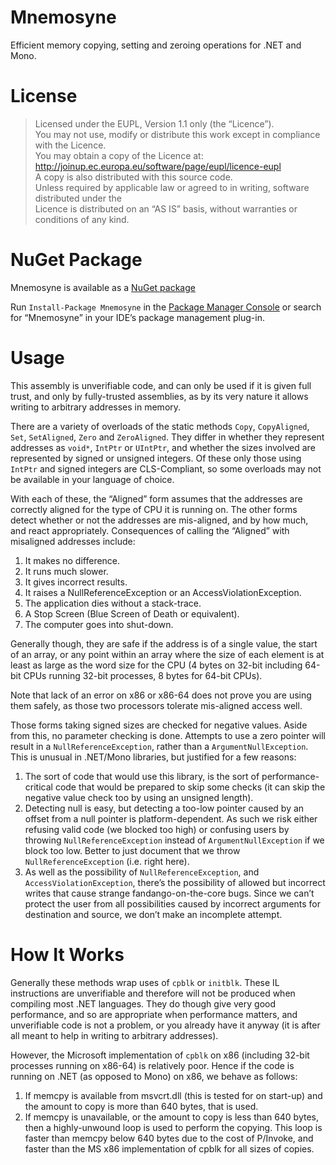 # Mnemosyne

Efficient memory copying, setting and zeroing operations for .NET and Mono.

# License

> Licensed under the EUPL, Version 1.1 only (the “Licence”).  
> You may not use, modify or distribute this work except in compliance with the Licence.  
> You may obtain a copy of the Licence at:  
> <http://joinup.ec.europa.eu/software/page/eupl/licence-eupl>  
> A copy is also distributed with this source code.  
> Unless required by applicable law or agreed to in writing, software distributed under the  
> Licence is distributed on an “AS IS” basis, without warranties or conditions of any kind.

# NuGet Package

Mnemosyne is available as a [NuGet package](https://www.nuget.org/packages/Mnemosyne)

Run `Install-Package Mnemosyne` in the [Package Manager Console](http://docs.nuget.org/docs/start-here/using-the-package-manager-console) or search for “Mnemosyne” in your IDE’s package management plug-in.

# Usage

This assembly is unverifiable code, and can only be used if it is given full trust, and only by fully-trusted assemblies, as by its very nature it allows writing to arbitrary addresses in memory.  

There are a variety of overloads of the static methods `Copy`, `CopyAligned`, `Set`, `SetAligned`, `Zero` and `ZeroAligned`. They differ in whether they represent addresses as `void*`, `IntPtr` or `UIntPtr`, and whether the sizes involved are represented by signed or unsigned integers. Of these only those using `IntPtr` and signed integers are CLS-Compliant, so some overloads may not be available in your language of choice.

With each of these, the “Aligned” form assumes that the addresses are correctly aligned for the type of CPU it is running on. The other forms detect whether or not the addresses are mis-aligned, and by how much, and react appropriately. Consequences of calling the “Aligned” with misaligned addresses include:

1. It makes no difference.
2. It runs much slower.
3. It gives incorrect results.
4. It raises a NullReferenceException or an AccessViolationException.
5. The application dies without a stack-trace.
6. A Stop Screen (Blue Screen of Death or equivalent).
7. The computer goes into shut-down.

Generally though, they are safe if the address is of a single value, the start of an array, or any point within an array where the size of each element is at least as large as the word size for the CPU (4 bytes on 32-bit including 64-bit CPUs running 32-bit processes, 8 bytes for 64-bit CPUs).

Note that lack of an error on x86 or x86-64 does not prove you are using them safely, as those two processors tolerate mis-aligned access well.

Those forms taking signed sizes are checked for negative values. Aside from this, no parameter checking is done. Attempts to use a zero pointer will result in a `NullReferenceException`, rather than a `ArgumentNullException`. This is unusual in .NET/Mono libraries, but justified for a few reasons:

1. The sort of code that would use this library, is the sort of performance-critical code that would be prepared to skip some checks (it can skip the negative value check too by using an unsigned length).
2. Detecting null is easy, but detecting a too-low pointer caused by an offset from a null pointer is platform-dependent. As such we risk either refusing valid code (we blocked too high) or confusing users by throwing `NullReferenceException` instead of `ArgumentNullException` if we block too low. Better to just document that we throw `NullReferenceException` (i.e. right here).
3. As well as the possibility of `NullReferenceException`, and `AccessViolationException`, there’s the possibility of allowed but incorrect writes that cause strange fandango-on-the-core bugs. Since we can’t protect the user from all possibilities caused by incorrect arguments for destination and source, we don’t make an incomplete attempt.

# How It Works

Generally these methods wrap uses of `cpblk` or `initblk`. These IL instructions are unverifiable and therefore will not be produced when compiling most .NET languages. They do though give very good performance, and so are appropriate when performance matters, and unverifiable code is not a problem, or you already have it anyway (it is after all meant to help in writing to arbitrary addresses).

However, the Microsoft implementation of `cpblk` on x86 (including 32-bit processes running on x86-64) is relatively poor. Hence if the code is running on .NET (as opposed to Mono) on x86, we behave as follows:

1. If memcpy is available from msvcrt.dll (this is tested for on start-up) and the amount to copy is more than 640 bytes, that is used.
2. If memcpy is unavailable, or the amount to copy is less than 640 bytes, then a highly-unwound loop is used to perform the copying. This loop is faster than memcpy below 640 bytes due to the cost of P/Invoke, and faster than the MS x86 implementation of cpblk for all sizes of copies.